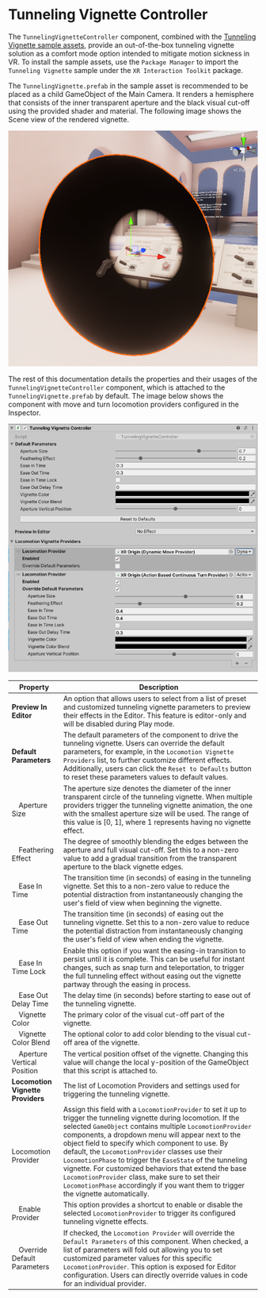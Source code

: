 # Tunneling Vignette Controller

The `TunnelingVignetteController` component, combined with the [Tunneling Vignette sample assets](samples.md#tunneling-vignette), provide an out-of-the-box tunneling vignette solution as a comfort mode option intended to mitigate motion sickness in VR. To install the sample assets, use the `Package Manager` to import the `Tunneling Vignette` sample under the `XR Interaction Toolkit` package.

The `TunnelingVignette.prefab` in the sample asset is recommended to be placed as a child GameObject of the Main Camera. It renders a hemisphere that consists of the inner transparent aperture and the black visual cut-off using the provided shader and material. The following image shows the Scene view of the rendered vignette.

![TunnelingVignetteScene](images/tunneling-vignette-hemisphere-scene.png)

The rest of this documentation details the properties and their usages of the `TunnelingVignetteController` component, which is attached to the `TunnelingVignette.prefab` by default. The image below shows the component with move and turn locomotion providers configured in the Inspector.   

![TunnelingVignetteController](images/tunneling-vignette-controller.png)

| **Property** | **Description** |
|---|---|
| **Preview In Editor** | An option that allows users to select from a list of preset and customized tunneling vignette parameters to preview their effects in the Editor. This feature is editor-only and will be disabled during Play mode.|
| **Default Parameters** | The default parameters of the component to drive the tunneling vignette. Users can override the default parameters, for example, in the `Locomotion Vignette Providers` list, to further customize different effects. Additionally, users can click the `Reset to Defaults` button to reset these parameters values to default values.|
| &emsp;Aperture Size | The aperture size denotes the diameter of the inner transparent circle of the tunneling vignette. When multiple providers trigger the tunneling vignette animation, the one with the smallest aperture size will be used. The range of this value is [0, 1], where 1 represents having no vignette effect.|
| &emsp;Feathering Effect | The degree of smoothly blending the edges between the aperture and full visual cut-off. Set this to a non-zero value to add a gradual transition from the transparent aperture to the black vignette edges.|
| &emsp;Ease In Time | The transition time (in seconds) of easing in the tunneling vignette. Set this to a non-zero value to reduce the potential distraction from instantaneously changing the user's field of view when beginning the vignette.|
| &emsp;Ease Out Time | The transition time (in seconds) of easing out the tunneling vignette. Set this to a non-zero value to reduce the potential distraction from instantaneously changing the user's field of view when ending the vignette.|
| &emsp;Ease In Time Lock | Enable this option if you want the easing-in transition to persist until it is complete. This can be useful for instant changes, such as snap turn and teleportation, to trigger the full tunneling effect without easing out the vignette partway through the easing in process.|
| &emsp;Ease Out Delay Time | The delay time (in seconds) before starting to ease out of the tunneling vignette.|
| &emsp;Vignette Color | The primary color of the visual cut-off part of the vignette.|
| &emsp;Vignette Color Blend| The optional color to add color blending to the visual cut-off area of the vignette.|
| &emsp;Aperture Vertical Position| The vertical position offset of the vignette. Changing this value will change the local y-position of the GameObject that this script is attached to.|
| **Locomotion Vignette Providers** | The list of Locomotion Providers and settings used for triggering the tunneling vignette.|
| &emsp;Locomotion Provider| Assign this field with a `LocomotionProvider` to set it up to trigger the tunneling vignette during locomotion. If the selected `GameObject` contains multiple `LocomotionProvider` components, a dropdown menu will appear next to the object field to specify which component to use. By default, the `LocomotionProvider` classes use their `LocomotionPhase` to trigger the `EaseState` of the tunneling vignette. For customized behaviors that extend the base `LocomotionProvider` class, make sure to set their `LocomotionPhase` accordingly if you want them to trigger the vignette automatically.|
| &emsp;Enable Provider| This option provides a shortcut to enable or disable the selected `LocomotionProvider` to trigger its configured tunneling vignette effects.|
| &emsp;Override Default Parameters| If checked, the `Locomotion Provider` will override the `Default Parameters` of this component. When checked, a list of parameters will fold out allowing you to set customized parameter values for this specific `LocomotionProvider`. This option is exposed for Editor configuration. Users can directly override values in code for an individual provider.|